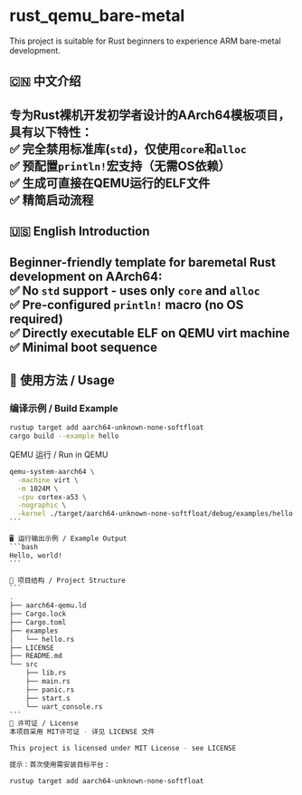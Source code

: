 # rust_qemu_bare-metal
This project is suitable for Rust beginners to experience ARM bare-metal development.

## 🇨🇳 中文介绍  
**专为Rust裸机开发初学者设计**的AArch64模板项目，具有以下特性：  
✅ 完全禁用标准库(`std`)，仅使用`core`和`alloc`  
✅ 预配置`println!`宏支持（无需OS依赖）  
✅ 生成可直接在QEMU运行的ELF文件  
✅ 精简启动流程
---
## 🇺🇸 English Introduction  
**Beginner-friendly template** for baremetal Rust development on AArch64:  
✅ No `std` support - uses only `core` and `alloc`  
✅ Pre-configured `println!` macro (no OS required)  
✅ Directly executable ELF on QEMU virt machine  
✅ Minimal boot sequence
---
## 🚀 使用方法 / Usage  
### 编译示例 / Build Example  
```bash
rustup target add aarch64-unknown-none-softfloat
cargo build --example hello
```
QEMU 运行 / Run in QEMU
````bash
qemu-system-aarch64 \
  -machine virt \
  -m 1024M \
  -cpu cortex-a53 \
  -nographic \
  -kernel ./target/aarch64-unknown-none-softfloat/debug/examples/hello
```

🖥️ 运行输出示例 / Example Output
```bash
Hello, world!
```

📂 项目结构 / Project Structure
```
.
├── aarch64-qemu.ld
├── Cargo.lock
├── Cargo.toml
├── examples
│   └── hello.rs
├── LICENSE
├── README.md
└── src
    ├── lib.rs
    ├── main.rs
    ├── panic.rs
    ├── start.s
    └── uart_console.rs
```
📜 许可证 / License
本项目采用 MIT许可证 - 详见 LICENSE 文件

This project is licensed under MIT License - see LICENSE

提示：首次使用需安装目标平台：

rustup target add aarch64-unknown-none-softfloat